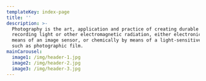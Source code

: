```yaml
---
templateKey: index-page
title: ''
description: >-
  Photography is the art, application and practice of creating durable images by
  recording light or other electromagnetic radiation, either electronically by
  means of an image sensor, or chemically by means of a light-sensitive material
  such as photographic film.
mainCarousel:
  image1: /img/header-1.jpg
  image2: /img/header-2.jpg
  image3: /img/header-3.jpg
---
```


